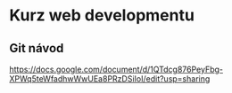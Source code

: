 # Kurz web developmentu

## Git návod

https://docs.google.com/document/d/1QTdcg876PeyFbg-XPWq5teWfadhwWwUEa8PRzDSiIoI/edit?usp=sharing
